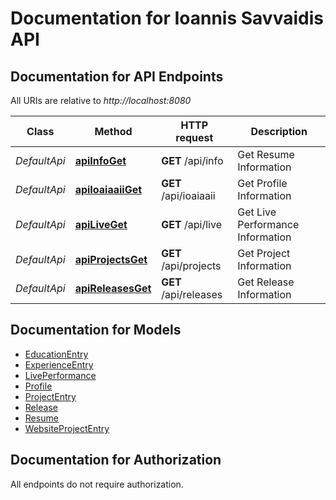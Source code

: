 # Documentation for Ioannis Savvaidis API

<a name="documentation-for-api-endpoints"></a>
## Documentation for API Endpoints

All URIs are relative to *http://localhost:8080*

| Class | Method | HTTP request | Description |
|------------ | ------------- | ------------- | -------------|
| *DefaultApi* | [**apiInfoGet**](Apis/DefaultApi.md#apiinfoget) | **GET** /api/info | Get Resume Information |
*DefaultApi* | [**apiIoaiaaiiGet**](Apis/DefaultApi.md#apiioaiaaiiget) | **GET** /api/ioaiaaii | Get Profile Information |
*DefaultApi* | [**apiLiveGet**](Apis/DefaultApi.md#apiliveget) | **GET** /api/live | Get Live Performance Information |
*DefaultApi* | [**apiProjectsGet**](Apis/DefaultApi.md#apiprojectsget) | **GET** /api/projects | Get Project Information |
*DefaultApi* | [**apiReleasesGet**](Apis/DefaultApi.md#apireleasesget) | **GET** /api/releases | Get Release Information |


<a name="documentation-for-models"></a>
## Documentation for Models

 - [EducationEntry](./Models/EducationEntry.md)
 - [ExperienceEntry](./Models/ExperienceEntry.md)
 - [LivePerformance](./Models/LivePerformance.md)
 - [Profile](./Models/Profile.md)
 - [ProjectEntry](./Models/ProjectEntry.md)
 - [Release](./Models/Release.md)
 - [Resume](./Models/Resume.md)
 - [WebsiteProjectEntry](./Models/WebsiteProjectEntry.md)


<a name="documentation-for-authorization"></a>
## Documentation for Authorization

All endpoints do not require authorization.
